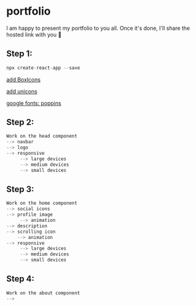 # portfolio
I am happy to present my portfolio to you all. Once it's done, I'll share the hosted link with you 🌸
## Step 1:
```js
npx create-react-app --save
```
 <a href="https://boxicons.com/usage"> add BoxIcons   
 </a>
 
 <a href="https://iconscout.com/unicons"> add unicons
  </a>

 <a href="https://fonts.google.com/"> google fonts: poppins
 </a>

 ## Step 2: 
```js
Work on the head component
--> navbar
--> logo
--> responsive
     --> large devices
     --> medium devices
     --> small devices
```

 ## Step 3: 
```js
Work on the home component
--> social icons
--> profile image
     --> animation
--> description 
--> scrolling icon
    --> animation
--> responsive
     --> large devices
     --> medium devices
     --> small devices
```
 ## Step 4: 
 ```js
 Work on the about component
-->
 ``` 